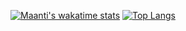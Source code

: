 [![Maanti's wakatime stats](https://github-readme-stats.vercel.app/api/wakatime?username=maanti)](https://github.com/anuraghazra/github-readme-stats)
[![Top Langs](https://github-readme-stats.vercel.app/api/top-langs/?username=maanti&layout=compact&langs_count=10&title_color=1b1f23&hide=C,CMake,Makefile,c%2B%2B)](https://github.com/anuraghazra/github-readme-stats)

<!--
**maanti/maanti** is a ✨ _special_ ✨ repository because its `README.md` (this file) appears on your GitHub profile.

Here are some ideas to get you started:

- 🔭 I’m currently working on ...
- 🌱 I’m currently learning ...
- 👯 I’m looking to collaborate on ...
- 🤔 I’m looking for help with ...
- 💬 Ask me about ...
- 📫 How to reach me: ...
- 😄 Pronouns: ...
- ⚡ Fun fact: ...
-->
